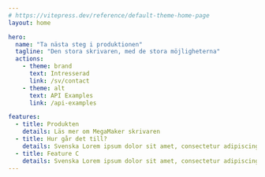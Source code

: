 ```yaml
---
# https://vitepress.dev/reference/default-theme-home-page
layout: home

hero:
  name: "Ta nästa steg i produktionen"
  tagline: "Den stora skrivaren, med de stora möjligheterna"
  actions:
    - theme: brand
      text: Intresserad
      link: /sv/contact
    - theme: alt
      text: API Examples
      link: /api-examples

features:
  - title: Produkten
    details: Läs mer om MegaMaker skrivaren
  - title: Hur går det till?
    details: Svenska Lorem ipsum dolor sit amet, consectetur adipiscing elit
  - title: Feature C
    details: Svenska Lorem ipsum dolor sit amet, consectetur adipiscing elit
---
```


